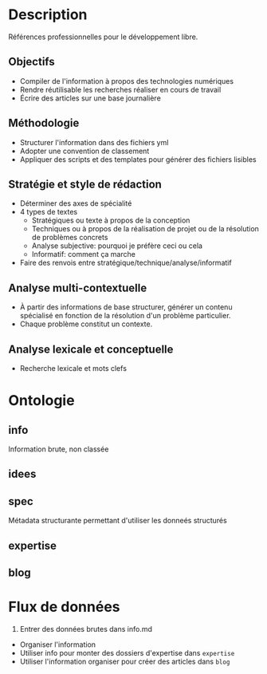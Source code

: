 # Description

Références professionnelles pour le développement libre.

## Objectifs

  - Compiler de l'information à propos des technologies numériques
  - Rendre réutilisable les recherches réaliser en cours de travail
  - Écrire des articles sur une base journalière

## Méthodologie

  - Structurer l'information dans des fichiers yml
  - Adopter une convention de classement
  - Appliquer des scripts et des templates pour générer des fichiers lisibles


## Stratégie et style de rédaction

  - Déterminer des axes de spécialité
  - 4 types de textes
    - Stratégiques ou texte à propos de la conception
    - Techniques ou à propos de la réalisation de projet ou de la résolution de problèmes concrets
    - Analyse subjective: pourquoi je préfère ceci ou cela
    - Informatif: comment ça marche
  - Faire des renvois entre stratégique/technique/analyse/informatif

## Analyse multi-contextuelle

  - À partir des informations de base structurer, générer un contenu spécialisé en fonction de la résolution d'un problème particulier.
  - Chaque problème constitut un contexte.


## Analyse lexicale et conceptuelle

 -  Recherche lexicale et mots clefs


# Ontologie

## info

Information brute, non classée

## idees

## spec

Métadata structurante permettant d'utiliser les donneés structurés

## expertise

## blog

# Flux de données

  1. Entrer des données brutes dans info.md
  - Organiser l'information
  - Utiliser info pour monter des dossiers d'expertise dans  `expertise`
  - Utiliser l'information organiser pour créer des articles dans `blog`
